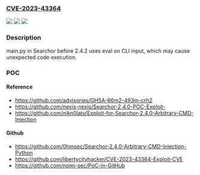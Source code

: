 ### [CVE-2023-43364](https://cve.mitre.org/cgi-bin/cvename.cgi?name=CVE-2023-43364)
![](https://img.shields.io/static/v1?label=Product&message=n%2Fa&color=blue)
![](https://img.shields.io/static/v1?label=Version&message=n%2Fa&color=blue)
![](https://img.shields.io/static/v1?label=Vulnerability&message=n%2Fa&color=brighgreen)

### Description

main.py in Searchor before 2.4.2 uses eval on CLI input, which may cause unexpected code execution.

### POC

#### Reference
- https://github.com/advisories/GHSA-66m2-493m-crh2
- https://github.com/nexis-nexis/Searchor-2.4.0-POC-Exploit-
- https://github.com/nikn0laty/Exploit-for-Searchor-2.4.0-Arbitrary-CMD-Injection

#### Github
- https://github.com/0hmsec/Searchor-2.4.0-Arbitrary-CMD-Injection-Python
- https://github.com/libertycityhacker/CVE-2023-43364-Exploit-CVE
- https://github.com/nomi-sec/PoC-in-GitHub

